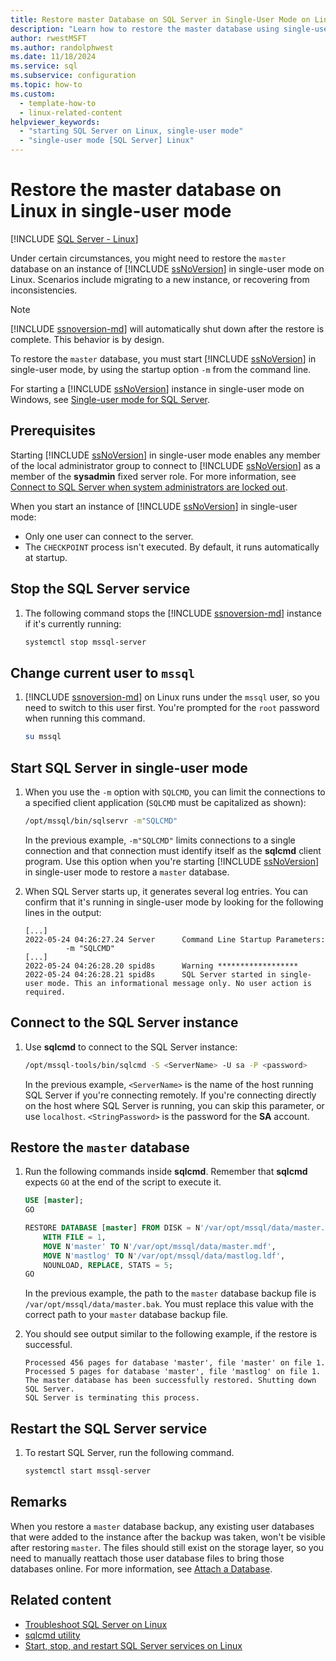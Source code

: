 ```yaml
---
title: Restore master Database on SQL Server in Single-User Mode on Linux
description: "Learn how to restore the master database using single-user mode in SQL Server on Linux."
author: rwestMSFT
ms.author: randolphwest
ms.date: 11/18/2024
ms.service: sql
ms.subservice: configuration
ms.topic: how-to
ms.custom:
  - template-how-to
  - linux-related-content
helpviewer_keywords:
  - "starting SQL Server on Linux, single-user mode"
  - "single-user mode [SQL Server] Linux"
---
```

# Restore the master database on Linux in single-user mode

[!INCLUDE [SQL Server - Linux](../includes/applies-to-version/sql-linux.md)]

Under certain circumstances, you might need to restore the `master` database on an instance of [!INCLUDE [ssNoVersion](../includes/ssnoversion-md.md)] in single-user mode on Linux. Scenarios include migrating to a new instance, or recovering from inconsistencies.

> [!NOTE]  
> [!INCLUDE [ssnoversion-md](../includes/ssnoversion-md.md)] will automatically shut down after the restore is complete. This behavior is by design.

To restore the `master` database, you must start [!INCLUDE [ssNoVersion](../includes/ssnoversion-md.md)] in single-user mode, by using the startup option `-m` from the command line.

For starting a [!INCLUDE [ssNoVersion](../includes/ssnoversion-md.md)] instance in single-user mode on Windows, see [Single-user mode for SQL Server](../database-engine/configure-windows/start-sql-server-in-single-user-mode.md).

## Prerequisites

Starting [!INCLUDE [ssNoVersion](../includes/ssnoversion-md.md)] in single-user mode enables any member of the local administrator group to connect to [!INCLUDE [ssNoVersion](../includes/ssnoversion-md.md)] as a member of the **sysadmin** fixed server role. For more information, see [Connect to SQL Server when system administrators are locked out](../database-engine/configure-windows/connect-to-sql-server-when-system-administrators-are-locked-out.md).

When you start an instance of [!INCLUDE [ssNoVersion](../includes/ssnoversion-md.md)] in single-user mode:

- Only one user can connect to the server.
- The `CHECKPOINT` process isn't executed. By default, it runs automatically at startup.

## Stop the SQL Server service

1. The following command stops the [!INCLUDE [ssnoversion-md](../includes/ssnoversion-md.md)] instance if it's currently running:

   ```bash
   systemctl stop mssql-server
   ```

## Change current user to `mssql`

1. [!INCLUDE [ssnoversion-md](../includes/ssnoversion-md.md)] on Linux runs under the `mssql` user, so you need to switch to this user first. You're prompted for the `root` password when running this command.

   ```bash
   su mssql
   ```

## Start SQL Server in single-user mode

1. When you use the `-m` option with `SQLCMD`, you can limit the connections to a specified client application (`SQLCMD` must be capitalized as shown):

   ```bash
   /opt/mssql/bin/sqlservr -m"SQLCMD"
   ```

   In the previous example, `-m"SQLCMD"` limits connections to a single connection and that connection must identify itself as the **sqlcmd** client program. Use this option when you're starting [!INCLUDE [ssNoVersion](../includes/ssnoversion-md.md)] in single-user mode to restore a `master` database.

1. When SQL Server starts up, it generates several log entries. You can confirm that it's running in single-user mode by looking for the following lines in the output:

   ```output
   [...]
   2022-05-24 04:26:27.24 Server      Command Line Startup Parameters:
            -m "SQLCMD"
   [...]
   2022-05-24 04:26:28.20 spid8s      Warning ******************
   2022-05-24 04:26:28.21 spid8s      SQL Server started in single-user mode. This an informational message only. No user action is required.
   ```

## Connect to the SQL Server instance

1. Use **sqlcmd** to connect to the SQL Server instance:

   ```bash
   /opt/mssql-tools/bin/sqlcmd -S <ServerName> -U sa -P <password>
   ```

   In the previous example, `<ServerName>` is the name of the host running SQL Server if you're connecting remotely. If you're connecting directly on the host where SQL Server is running, you can skip this parameter, or use `localhost`. `<StringPassword>` is the password for the **SA** account.

## Restore the `master` database

1. Run the following commands inside **sqlcmd**. Remember that **sqlcmd** expects `GO` at the end of the script to execute it.

   ```sql
   USE [master];
   GO

   RESTORE DATABASE [master] FROM DISK = N'/var/opt/mssql/data/master.bak'
       WITH FILE = 1,
       MOVE N'master' TO N'/var/opt/mssql/data/master.mdf',
       MOVE N'mastlog' TO N'/var/opt/mssql/data/mastlog.ldf',
       NOUNLOAD, REPLACE, STATS = 5;
   GO
   ```

   In the previous example, the path to the `master` database backup file is `/var/opt/mssql/data/master.bak`. You must replace this value with the correct path to your `master` database backup file.

1. You should see output similar to the following example, if the restore is successful.

   ```output
   Processed 456 pages for database 'master', file 'master' on file 1.
   Processed 5 pages for database 'master', file 'mastlog' on file 1.
   The master database has been successfully restored. Shutting down SQL Server.
   SQL Server is terminating this process.
   ```

## Restart the SQL Server service

1. To restart SQL Server, run the following command.

   ```bash
   systemctl start mssql-server
   ```

## Remarks

When you restore a `master` database backup, any existing user databases that were added to the instance after the backup was taken, won't be visible after restoring `master`. The files should still exist on the storage layer, so you need to manually reattach those user database files to bring those databases online. For more information, see [Attach a Database](../relational-databases/databases/attach-a-database.md).

## Related content

- [Troubleshoot SQL Server on Linux](sql-server-linux-troubleshooting-guide.md)
- [sqlcmd utility](../tools/sqlcmd/sqlcmd-utility.md)
- [Start, stop, and restart SQL Server services on Linux](sql-server-linux-start-stop-restart-sql-server-services.md)
